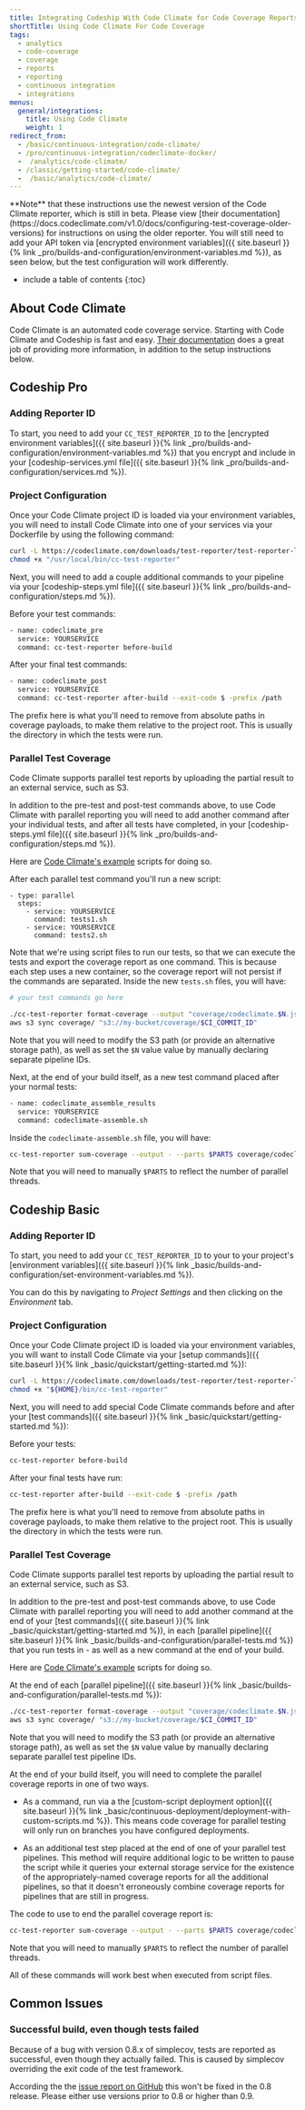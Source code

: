 ```yaml
---
title: Integrating Codeship With Code Climate for Code Coverage Reports
shortTitle: Using Code Climate For Code Coverage
tags:
  - analytics
  - code-coverage
  - coverage
  - reports
  - reporting
  - continuous integration
  - integrations
menus:
  general/integrations:
    title: Using Code Climate
    weight: 1
redirect_from:
  - /basic/continuous-integration/code-climate/
  - /pro/continuous-integration/codeclimate-docker/
  -  /analytics/code-climate/
  - /classic/getting-started/code-climate/
  -  /basic/analytics/code-climate/  
---
```


<div class="info-block">
**Note** that these instructions use the newest version of the Code Climate reporter, which is still in beta. Please view [their documentation](https://docs.codeclimate.com/v1.0/docs/configuring-test-coverage-older-versions) for instructions on using the older reporter. You will still need to add your API token via [encrypted environment variables]({{ site.baseurl }}{% link _pro/builds-and-configuration/environment-variables.md %}), as seen below, but the test configuration will work differently.
</div>

* include a table of contents
{:toc}

## About Code Climate

Code Climate is an automated code coverage service. Starting with Code Climate and Codeship is fast and easy. [Their documentation](http://docs.codeclimate.com/article/219-setting-up-test-coverage) does a great job of providing more information, in addition to the setup instructions below.

## Codeship Pro

### Adding Reporter ID

To start, you need to add your `CC_TEST_REPORTER_ID` to the [encrypted environment variables]({{ site.baseurl }}{% link _pro/builds-and-configuration/environment-variables.md %}) that you encrypt and include in your [codeship-services.yml file]({{ site.baseurl }}{% link _pro/builds-and-configuration/services.md %}).

### Project Configuration

Once your Code Climate project ID is loaded via your environment variables, you will need to install Code Climate into one of your services via your Dockerfile by using the following command:

```bash
curl -L https://codeclimate.com/downloads/test-reporter/test-reporter-latest-linux-amd64 > "$/usr/local/bin/cc-test-reporter"
chmod +x "/usr/local/bin/cc-test-reporter"
```

Next, you will need to add a couple additional commands to your pipeline via your [codeship-steps.yml file]({{ site.baseurl }}{% link _pro/builds-and-configuration/steps.md %}).

Before your test commands:

```bash
- name: codeclimate_pre
  service: YOURSERVICE
  command: cc-test-reporter before-build
```

After your final test commands:

```bash
- name: codeclimate_post
  service: YOURSERVICE
  command: cc-test-reporter after-build --exit-code $ -prefix /path
```

The prefix here is what you'll need to remove from absolute paths in coverage payloads, to make them relative to the project root. This is usually the directory in which the tests were run.

### Parallel Test Coverage

Code Climate supports parallel test reports by uploading the partial result to an external service, such as S3.

In addition to the pre-test and post-test commands above, to use Code Climate with parallel reporting you will need to add another command after your individual tests, and after all tests have completed, in your [codeship-steps.yml file]({{ site.baseurl }}{% link _pro/builds-and-configuration/steps.md %}).

Here are [Code Climate's example](https://github.com/codeclimate/test-reporter#low-level-usage) scripts for doing so.

After each parallel test command you'll run a new script:

```
- type: parallel
  steps:
    - service: YOURSERVICE
      command: tests1.sh
    - service: YOURSERVICE
      command: tests2.sh
```

Note that we're using script files to run our tests, so that we can execute the tests and export the coverage report as one command. This is because each step uses a new container, so the coverage report will not persist if the commands are separated. Inside the new `tests.sh` files, you will have:

```bash
# your test commands go here

./cc-test-reporter format-coverage --output "coverage/codeclimate.$N.json"
aws s3 sync coverage/ "s3://my-bucket/coverage/$CI_COMMIT_ID"
```

Note that you will need to modify the S3 path (or provide an alternative storage path), as well as set the `$N` value value by manually declaring separate pipeline IDs.

Next, at the end of your build itself, as a new test command placed after your normal tests:

```bash
- name: codeclimate_assemble_results
  service: YOURSERVICE
  command: codeclimate-assemble.sh
```

Inside the `codeclimate-assemble.sh` file, you will have:

```bash
cc-test-reporter sum-coverage --output - --parts $PARTS coverage/codeclimate.*.json | \
```

Note that you will need to manually `$PARTS` to reflect the number of parallel threads.

## Codeship Basic

### Adding Reporter ID

To start, you need to add your `CC_TEST_REPORTER_ID` to your to your project's [environment variables]({{ site.baseurl }}{% link _basic/builds-and-configuration/set-environment-variables.md %}).

You can do this by navigating to _Project Settings_ and then clicking on the _Environment_ tab.

### Project Configuration

Once your Code Climate project ID is loaded via your environment variables, you will want to install Code Climate via your [setup commands]({{ site.baseurl }}{% link _basic/quickstart/getting-started.md %}):

```bash
curl -L https://codeclimate.com/downloads/test-reporter/test-reporter-latest-linux-amd64 > "${HOME}/bin/cc-test-reporter"
chmod +x "${HOME}/bin/cc-test-reporter"
```

Next, you will need to add special Code Climate commands before and after your [test commands]({{ site.baseurl }}{% link _basic/quickstart/getting-started.md %}):

Before your tests:

```bash
cc-test-reporter before-build
```

After your final tests have run:

```bash
cc-test-reporter after-build --exit-code $ -prefix /path
```

The prefix here is what you'll need to remove from absolute paths in coverage payloads, to make them relative to the project root. This is usually the directory in which the tests were run.

### Parallel Test Coverage

Code Climate supports parallel test reports by uploading the partial result to an external service, such as S3.

In addition to the pre-test and post-test commands above, to use Code Climate with parallel reporting you will need to add another command at the end of your [test commands]({{ site.baseurl }}{% link _basic/quickstart/getting-started.md %}), in each [parallel pipeline]({{ site.baseurl }}{% link _basic/builds-and-configuration/parallel-tests.md %}) that you run tests in - as well as a new command at the end of your build.

Here are [Code Climate's example](https://github.com/codeclimate/test-reporter#low-level-usage) scripts for doing so.

At the end of each [parallel pipeline]({{ site.baseurl }}{% link _basic/builds-and-configuration/parallel-tests.md %}):

```bash
./cc-test-reporter format-coverage --output "coverage/codeclimate.$N.json"
aws s3 sync coverage/ "s3://my-bucket/coverage/$CI_COMMIT_ID"
```

Note that you will need to modify the S3 path (or provide an alternative storage path), as well as set the `$N` value value by manually declaring separate parallel test pipeline IDs.

At the end of your build itself, you will need to complete the parallel coverage reports in one of two ways.

- As a command, run via a the [custom-script deployment option]({{ site.baseurl }}{% link _basic/continuous-deployment/deployment-with-custom-scripts.md %}). This means code coverage for parallel testing will only run on branches you have configured deployments.

- As an additional test step placed at the end of one of your parallel test pipelines. This method will require additional logic to be written to pause the script while it queries your external storage service for the existence of the appropriately-named coverage reports for all the additional pipelines, so that it doesn't erroneously combine coverage reports for pipelines that are still in progress.

The code to use to end the parallel coverage report is:

```bash
cc-test-reporter sum-coverage --output - --parts $PARTS coverage/codeclimate.*.json | \
```

Note that you will need to manually `$PARTS` to reflect the number of parallel threads.

All of these commands will work best when executed from script files.

## Common Issues

### Successful build, even though tests failed

Because of a bug with version 0.8.x of simplecov, tests are reported as successful, even though they actually failed. This is caused by simplecov overriding the exit code of the test framework.

According the the [issue report on GitHub](https://github.com/colszowka/simplecov/issues/281) this won't be fixed in the 0.8 release. Please either use versions prior to 0.8 or higher than 0.9.
